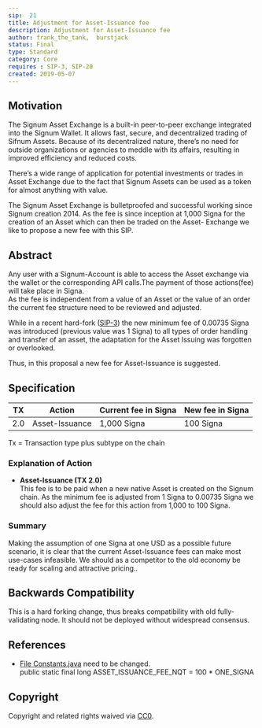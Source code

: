 ```yaml
---
sip:  21
title: Adjustment for Asset-Issuance fee
description: Adjustment for Asset-Issuance fee
author: frank_the_tank,  burstjack
status: Final
type: Standard
category: Core
requires : SIP-3, SIP-20
created: 2019-05-07
---
```

## Motivation
The Signum Asset Exchange is a built-in peer-to-peer exchange integrated into the Signum Wallet. It allows fast, secure, and decentralized trading of Sifnum Assets. Because of its decentralized nature, there’s no need for outside organizations or agencies to meddle with its affairs, resulting in improved efficiency and reduced costs.

There’s a wide range of application for potential investments or trades in Asset Exchange due to the fact that Signum Assets can be used as a token for almost anything with value.

The Signum Asset Exchange is bulletproofed and successful working since Signum creation 2014. As the fee is since inception at 1,000 Signa for the creation of an Asset which can then be traded on the Asset- Exchange we like to propose a new fee with this SIP.

## Abstract

Any user with a Signum-Account is able to access the Asset exchange via the wallet or the corresponding API calls.The payment of those actions(fee) will take place in Signa.  
As the fee is independent from a value of an Asset or the value of an order the current fee structure need to be reviewed and adjusted.

  
While in a recent hard-fork ([SIP-3](sip-3.md)) the new minimum fee of 0.00735 Signa was introduced (previous value was 1 Signa) to all types of order handling and transfer of an asset, the adaptation for the Asset Issuing was forgotten or overlooked.

Thus, in this proposal a new fee for Asset-Issuance is suggested.

## Specification

|TX  | Action |Current fee in Signa |New fee in Signa |
|----------|-------------|-------------|-------------|
|2.0|Asset-Issuance|1,000 Signa |  100 Signa |

Tx = Transaction type plus subtype on the chain


### Explanation of Action

 - **Asset-Issuance (TX 2.0)**  
This fee is to be paid when a new native Asset is created on the Signum chain. As the minimum fee is adjusted from 1 Signa to 0.00735 Signa we should also adjust the fee for this action from 1,000 to 100 Signa.


### Summary

Making the assumption of one Signa at one USD as a possible future scenario, it is clear that the current Asset-Issuance  fees can make most use-cases infeasible. We should as a competitor to the old economy be ready for scaling and attractive pricing..

## Backwards Compatibility
This is a hard forking change, thus breaks compatibility with old fully-validating node. It should not be deployed without widespread consensus.

## References

* [File Constants.java](https://github.com/signum-network/signum-node/blob/develop/src/brs/Constants.java) need to be changed.  
public  static  final  long  ASSET_ISSUANCE_FEE_NQT  =  100  *  ONE_SIGNA



## Copyright
Copyright and related rights waived via [CC0](https://creativecommons.org/publicdomain/zero/1.0/).
